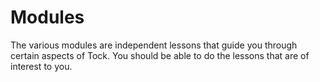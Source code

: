 # Modules

The various modules are independent lessons that guide you through certain
aspects of Tock. You should be able to do the lessons that are of interest to
you.
